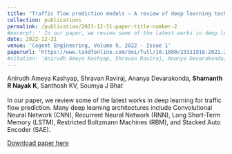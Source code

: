 ```yaml
---
title: "Traffic flow prediction models – A review of deep learning techniques"
collection: publications
permalink: /publication/2021-12-31-paper-title-number-2
#excerpt: ' In our paper, we review some of the latest works in deep learning for traffic flow prediction. Many deep learning architectures include Convolutional Neural Network (CNN), Recurrent Neural Network (RNN), Long Short-Term Memory (LSTM), Restricted Boltzmann Machines (RBM), and Stacked Auto Encoder (SAE).'
date: 2022-12-31
venue: 'Cogent Engineering, Volume 9, 2022 - Issue 1'
paperurl: 'https://www.tandfonline.com/doi/full/10.1080/23311916.2021.2010510'
#citation: 'Anirudh Ameya Kashyap, Shravan Raviraj, Ananya Devarakonda, Shamanth R Nayak K, Santhosh KV, Soumya J Bhat'
---
```

Anirudh Ameya Kashyap, Shravan Raviraj, Ananya Devarakonda, **Shamanth R Nayak K**, Santhosh KV, Soumya J Bhat
<br><br>
In our paper, we review some of the latest works in deep learning for traffic flow prediction. Many deep learning architectures include Convolutional Neural Network (CNN), Recurrent Neural Network (RNN), Long Short-Term Memory (LSTM), Restricted Boltzmann Machines (RBM), and Stacked Auto Encoder (SAE).
<br>

[Download paper here](https://www.tandfonline.com/doi/full/10.1080/23311916.2021.2010510)



